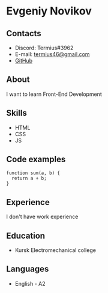 # Evgeniy Novikov
## Contacts
* Discord: Termius#3962
* E-mail: termius46@gmail.com
* [GitHub](https://github.com/faramor)

## About
I want to learn Front-End Development

## Skills
* HTML
* CSS
* JS

## Code examples

```
function sum(a, b) {
  return a + b;
}
```

## Experience
I don't have work experience

## Education
* Kursk Electromechanical college

## Languages
* English - A2
